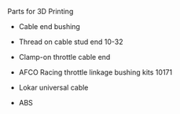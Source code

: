 Parts for 3D Printing

- Cable end bushing

- Thread on cable stud end 10-32

- Clamp-on throttle cable end

- AFCO Racing throttle linkage bushing kits 10171

- Lokar universal cable

- ABS